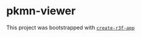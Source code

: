 # pkmn-viewer

This project was bootstrapped with [`create-r3f-app`](https://github.com/utsuboco/create-r3f-app)